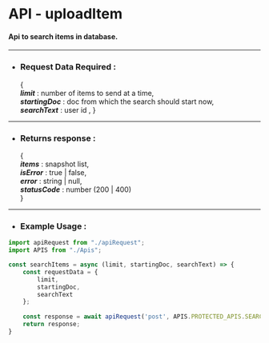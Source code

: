 # API - uploadItem
#### Api to search items in database.

------------------------

- ### Request Data Required :

  {  
  **_limit_** :  number of items to send at a time,  
  **_startingDoc_** : doc from which the search should start now,  
  **_searchText_** : user id ,
  }

------------------

- ### Returns response :

  {  
  **_items_** : snapshot list,  
  **_isError_** : true | false,  
  **_error_** : string | null,  
  **_statusCode_** : number (200 | 400)  
  }

----------------------

- ### Example Usage :

```javascript
import apiRequest from "./apiRequest";
import APIS from "./Apis";

const searchItems = async (limit, startingDoc, searchText) => {
    const requestData = {
        limit,
        startingDoc, 
        searchText
    };
    
    const response = await apiRequest('post', APIS.PROTECTED_APIS.SEARCH_ITEMS, requestData, 'json', true);
    return response;
}
```
